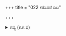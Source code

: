 +++
title = "022 ಕರೆಸಿದರೆ ದಿಟ"

+++

<details><summary>ಗದ್ಯ (ಕ.ಗ.ಪ) </summary>

22. 'ಹಾಗೆ ಕರೆದರೂ ಅವರು ಬರುವುದಿಲ್ಲ. ಅವರು ಕಾಡಿನಲ್ಲೇ ಇರುತ್ತಾರೆ. ಹದಿಮೂರು ವರ್ಷ ಕಳೆಯದೆ ಅವರು ನಮ್ಮ ನಾಡಿನ ನೆಲಕ್ಕೆ ಕಾಲಿಡಲಾರರು. ಆದರೆ ವೈರಿಗಳ ಉಪಟಳದಿಂದ ಬಿಡಿಸಿ, ಜೀವಕೊಟ್ಟು ಉಪಕರಿಸಿದ್ದಕ್ಕೆ ಕೌರವ ಸರಿಯಾದುದನ್ನೇ ಮಾಡಿದ' ಎಂದು ಈ ಲೋಕ ಹೇಳುತ್ತದೆ ಎಂದು ಭಾನುಮತಿ ಹೇಳಿದಳು.
</details>
